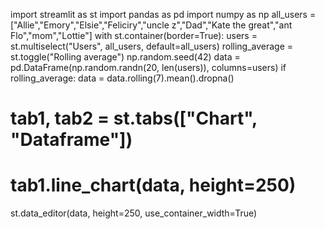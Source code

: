 import streamlit as st
import pandas as pd
import numpy as np
all_users = ["Allie","Emory","Elsie","Feliciry","uncle z","Dad","Kate the great","ant Flo","mom","Lottie"]
with st.container(border=True):
    users = st.multiselect("Users", all_users, default=all_users)
    rolling_average = st.toggle("Rolling average")
np.random.seed(42)
data = pd.DataFrame(np.random.randn(20, len(users)), columns=users)
if rolling_average:
    data = data.rolling(7).mean().dropna()
# tab1, tab2 = st.tabs(["Chart", "Dataframe"])
# tab1.line_chart(data, height=250)
st.data_editor(data, height=250, use_container_width=True)